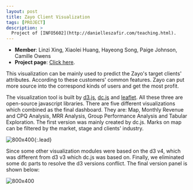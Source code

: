 ```yaml
---
layout: post
title: Zayo Client Visualization
tags: [PROJECT]
description: >
  Project of [INFO5602](http://danielleszafir.com/teaching.html).
---
```

- **Member**: Linzi Xing, Xiaolei Huang, Hayeong Song, Paige Johnson, Camille Owens
- **Project page**: [Click here](https://github.com/INFO-4602-5602/project1-zayo-project1).

This visualization can be mainly used to predict the Zayo's target clients' attributes. According to these customers' common features. Zayo can put more source into the correspond kinds of users and get the most profit.

The visualization tool is built by [d3.js](https://d3js.org/), [dc.js](https://dc-js.github.io/dc.js/) and [leaflet](http://leafletjs.com/). All these three are open-source javascript libraries. There are five different visualizations which combined as the final dashboard. They are: Map, Monthly Revenue and CPQ Analysis, MRR Analysis, Group Performance Analysis and Tabular Exploration. The first version was mainly created by dc.js. Marks on map can be filtered by the market, stage and clients' industry.

![800x400](http://deanxing.net/public/img/zayo3.gif "Version 1 with dc.js"){:.lead}

Since some other visualization modules were based on the d3 v4, which was different from d3 v3 which dc.js was based on. Finally, we eliminated some dc parts to resolve the d3 versions conflict. The final version panel is shown below:

![800x400](http://deanxing.net/public/img/zayo2.png "Final Version")
